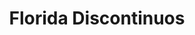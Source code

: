 ---
title: "Florida Discontinuos"
url: /ciudad-autonoma-de-buenos-aires/florida-discontinuos/
shop: ropa
---